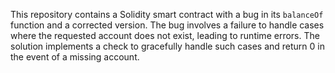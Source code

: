 This repository contains a Solidity smart contract with a bug in its `balanceOf` function and a corrected version. The bug involves a failure to handle cases where the requested account does not exist, leading to runtime errors. The solution implements a check to gracefully handle such cases and return 0 in the event of a missing account.